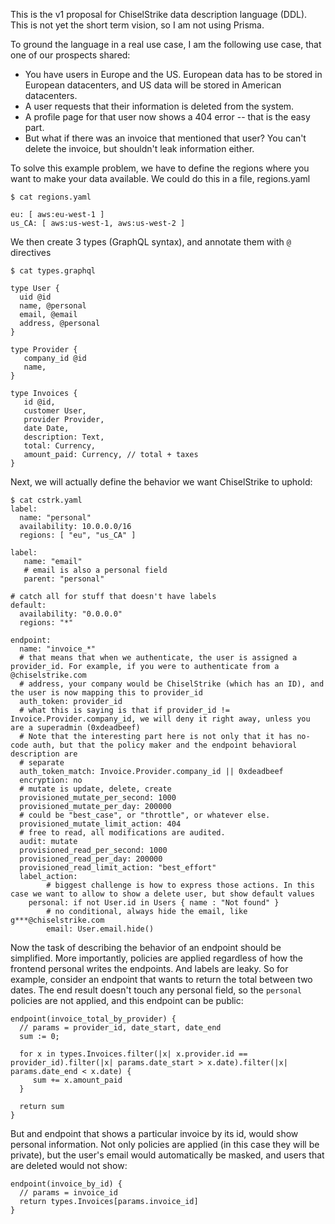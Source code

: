 This is the v1 proposal for ChiselStrike data description language (DDL).
This is not yet the short term vision, so I am not using Prisma.

To ground the language in a real use case, I am the following use case, that
one of our prospects shared:

* You have users in Europe and the US. European data has to be stored in European
  datacenters, and US data will be stored in American datacenters.
* A user requests that their information is deleted from the system.
* A profile page for that user now shows a 404 error -- that is the easy part.
* But what if there was an invoice that mentioned that user? You can't delete the
  invoice, but shouldn't leak information either.


To solve this example problem, we have to define the regions where you want to make
your data available. We could do this in a file, regions.yaml

```
$ cat regions.yaml

eu: [ aws:eu-west-1 ]
us_CA: [ aws:us-west-1, aws:us-west-2 ]
```

We then create 3 types (GraphQL syntax), and annotate them with `@` directives

```
$ cat types.graphql

type User {
  uid @id
  name, @personal
  email, @email
  address, @personal
}

type Provider {
   company_id @id
   name,
}

type Invoices {
   id @id,
   customer User,
   provider Provider,
   date Date,
   description: Text,
   total: Currency,
   amount_paid: Currency, // total + taxes
}
```

Next, we will actually define the behavior we want ChiselStrike to uphold:

```
$ cat cstrk.yaml
label:
  name: "personal"
  availability: 10.0.0.0/16
  regions: [ "eu", "us_CA" ]

label:
   name: "email"
   # email is also a personal field
   parent: "personal"

# catch all for stuff that doesn't have labels
default:
  availability: "0.0.0.0"
  regions: "*"

endpoint:
  name: "invoice_*"
  # that means that when we authenticate, the user is assigned a provider_id. For example, if you were to authenticate from a @chiselstrike.com
  # address, your company would be ChiselStrike (which has an ID), and the user is now mapping this to provider_id
  auth_token: provider_id
  # what this is saying is that if provider_id != Invoice.Provider.company_id, we will deny it right away, unless you are a superadmin (0xdeadbeef)
  # Note that the interesting part here is not only that it has no-code auth, but that the policy maker and the endpoint behavioral description are
  # separate
  auth_token_match: Invoice.Provider.company_id || 0xdeadbeef
  encryption: no
  # mutate is update, delete, create
  provisioned_mutate_per_second: 1000
  provisioned_mutate_per_day: 200000
  # could be "best_case", or "throttle", or whatever else.
  provisioned_mutate_limit_action: 404
  # free to read, all modifications are audited.
  audit: mutate
  provisioned_read_per_second: 1000
  provisioned_read_per_day: 200000
  provisioned_read_limit_action: "best_effort"
  label_action:
        # biggest challenge is how to express those actions. In this case we want to allow to show a delete user, but show default values
	personal: if not User.id in Users { name : "Not found" }
        # no conditional, always hide the email, like g***@chiselstrike.com
        email: User.email.hide()
```

Now the task of describing the behavior of an endpoint should be simplified. More importantly, policies are applied regardless of how the frontend
personal writes the endpoints. And labels are leaky. So for example, consider an endpoint that wants to return the total between two dates. The end
result doesn't touch any personal field, so the `personal` policies are not applied, and this endpoint can be public:

```
endpoint(invoice_total_by_provider) {
  // params = provider_id, date_start, date_end
  sum := 0;

  for x in types.Invoices.filter(|x| x.provider.id == provider_id).filter(|x| params.date_start > x.date).filter(|x| params.date_end < x.date) {
     sum += x.amount_paid
  }

  return sum
}
```

But and endpoint that shows a particular invoice by its id, would show personal information.
Not only policies are applied (in this case they will be private), but the user's email would automatically be masked,
and users that are deleted would not show:

```
endpoint(invoice_by_id) {
  // params = invoice_id
  return types.Invoices[params.invoice_id]
}
```
